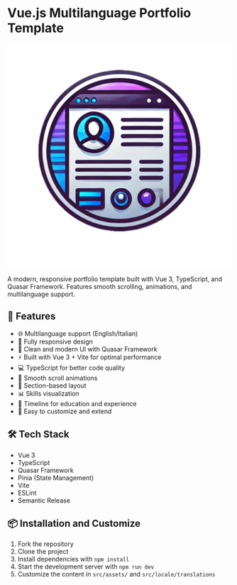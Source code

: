 # Vue.js Multilanguage Portfolio Template

![Logo](public/logo.png)

A modern, responsive portfolio template built with Vue 3, TypeScript, and Quasar Framework. Features smooth scrolling, animations, and multilanguage support.

## 🚀 Features

- 🌐 Multilanguage support (English/Italian)
- 📱 Fully responsive design
- 🎨 Clean and modern UI with Quasar Framework
- ⚡ Built with Vue 3 + Vite for optimal performance
- 💻 TypeScript for better code quality
- 🔄 Smooth scroll animations
- 🎯 Section-based layout
- 📊 Skills visualization
- 📝 Timeline for education and experience
- 🔧 Easy to customize and extend

## 🛠️ Tech Stack

- Vue 3
- TypeScript
- Quasar Framework
- Pinia (State Management)
- Vite
- ESLint
- Semantic Release

## 📦 Installation and Customize

1. Fork the repository
2. Clone the project
3. Install dependencies with `npm install`
4. Start the development server with `npm run dev`
5. Customize the content in `src/assets/` and `src/locale/translations`

